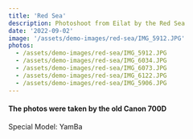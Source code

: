 ```yaml
---
title: 'Red Sea'
description: Photoshoot from Eilat by the Red Sea
date: '2022-09-02'
image: '/assets/demo-images/red-sea/IMG_5912.JPG'
photos:
  - /assets/demo-images/red-sea/IMG_5912.JPG
  - /assets/demo-images/red-sea/IMG_6034.JPG
  - /assets/demo-images/red-sea/IMG_6073.JPG
  - /assets/demo-images/red-sea/IMG_6122.JPG
  - /assets/demo-images/red-sea/IMG_5906.JPG
---
```


#### The photos were taken by the old Canon 700D ####

Special Model: YamBa